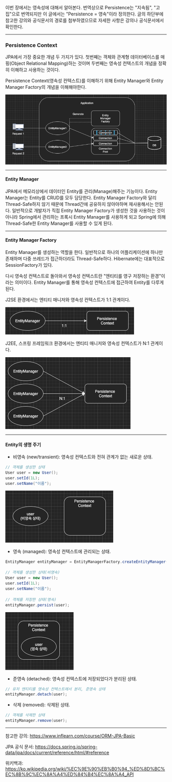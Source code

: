이번 장에서는 영속성에 대해서 알아본다.
번역상으로 Persistence는 "지속됨", "고집"으로 번역되지만 이 글에서는 "Persistence = 영속"이라 정의한다.
글의 하단부에 참고한 강의와 공식문서의 경로를 첨부하였으므로 자세한 사항은 강의나 공식문서에서 확인한다.

---

### Persistence Context

JPA에서 가장 중요한 개념 두 가지가 있다.
첫번째는 객체와 관계형 데이터베이스를 매핑(Object Relational Mapping)하는 것이며
두번째는 영속성 컨텍스트의 개념을 정확히 이해하고 사용하는 것이다.

Persistence Context(영속성 컨텍스트)를 이해하기 위해 Entity Manager와 Entity Manager Factory의 개념을 이해해야한다.

![](image/1.png)

---

#### Entity Manager

JPA에서 메모리상에서 데이터인 Entity를 관리(Manage)해주는 기능이다. 
Entity Manager는 Entity를 CRUD를 모두 담당한다. Entity Manager Factory와 달리 Thread-Safe하지 않기 때문에
Thread간에 공유하지 않아야하며 재사용해서는 안된다. 일반적으로 개발자가 직접 Entity Manager Factory가 생성한 것을 사용하는 것이 아니라 
Spring에서 관리하는 프록시 Entity Manager를 사용하게 되고 Spring에 의해 Thread-Safe한 Entity Manager를 사용할 수 있게 된다.

---

#### Entity Manager Factory

Entity Manager를 생성하는 역할을 한다.
일반적으로 하나의 어플리케이션에 하나만 존재하며 다중 쓰레드가 접근하더라도 Thread-Safe하다.
Hibernate에는 대표적으로 SessionFactory가 있다.

다시 영속성 컨텍스트로 돌아와서 영속성 컨텍스트란 "엔티티를 영구 저장하는 환경"이라는 의미이다.
Entity Manager를 통해 영속성 컨텍스트에 접근하여 Entity를 다루게 된다.

J2SE 환경에서는 엔티티 매니저와 영속성 컨텍스트가 1:1 관계이다.

![](image/2.png)

J2EE, 스프링 프레임워크 환경에서는 엔티티 매니저와 영속성 컨텍스트가 N:1 관계이다.

![](image/3.png)

---

#### Entity의 생명 주기

- 비영속 (new/transient): 영속성 컨텍스트와 전혀 관계가 없는 새로운 상태.

```java
// 객체를 생성한 상태
User user = new User();
user.setId(1L);
user.setName("이름");
```

![](image/5.png)

- 영속 (managed): 영속성 컨텍스트에 관리되는 상태.

```java
EntityManager entityManager = EntityManagerFactory.createEntityManager();

// 객체를 생성한 상태(비영속)
User user = new User();
user.setId(1L);
user.setName("이름");

// 객체를 저장한 상태(영속)
entityManager.persist(user);
```

![](image/6.png)

- 준영속 (detached): 영속성 컨텍스트에 저장되었다가 분리된 상태.

```java
// 유저 엔티티를 영속성 컨텍스트에서 분리, 준영속 상태
entityManager.detach(user);
```

- 삭제 (removed): 삭제된 상태.

```java
// 객체를 삭제한 상태
entityManager.remove(user);
```

---

참고한 강의: https://www.inflearn.com/course/ORM-JPA-Basic

JPA 공식 문서: https://docs.spring.io/spring-data/jpa/docs/current/reference/html/#reference

위키백과: https://ko.wikipedia.org/wiki/%EC%9E%90%EB%B0%94_%ED%8D%BC%EC%8B%9C%EC%8A%A4%ED%84%B4%EC%8A%A4_API